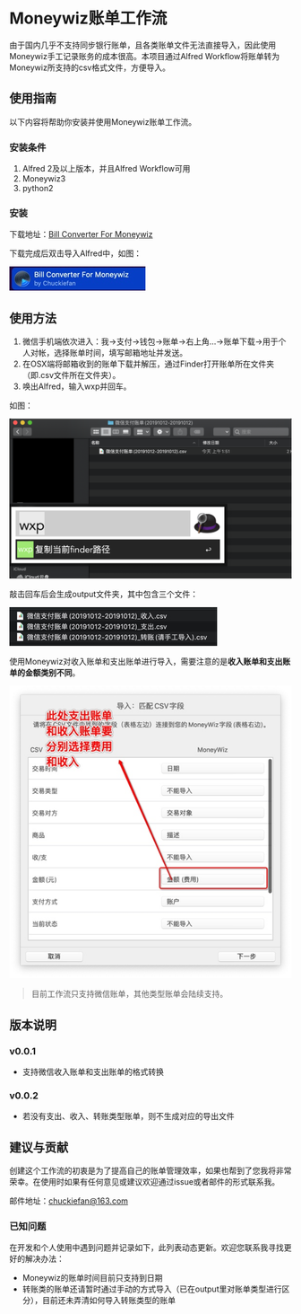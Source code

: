 # Moneywiz账单工作流

由于国内几乎不支持同步银行账单，且各类账单文件无法直接导入，因此使用Moneywiz手工记录账务的成本很高。本项目通过Alfred Workflow将账单转为Moneywiz所支持的csv格式文件，方便导入。

## 使用指南

以下内容将帮助你安装并使用Moneywiz账单工作流。



### 安装条件

1. Alfred 2及以上版本，并且Alfred Workflow可用
2. Moneywiz3
3. python2

### 安装

下载地址：[Bill Converter For Moneywiz](https://github.com/chuckiefan/Alfred-Moneywiz-Bill-Importer/blob/master/Bill%20Converter%20For%20Moneywiz.alfredworkflow)

下载完成后双击导入Alfred中，如图：

![Bill Converter For Moneywiz](media/15709074890911.jpg)

## 使用方法



1. 微信手机端依次进入：我->支付->钱包->账单->右上角...->账单下载->用于个人对帐，选择账单时间，填写邮箱地址并发送。
2. 在OSX端将邮箱收到的账单下载并解压，通过Finder打开账单所在文件夹（即.csv文件所在文件夹）。
3. 唤出Alfred，输入wxp并回车。

如图：

![输入wxp](media/%E6%88%AA%E5%B1%8F2019-10-13%E4%B8%8A%E5%8D%881.53.18.png)

敲击回车后会生成output文件夹，其中包含三个文件：

![output](media/15709086455539.jpg)

使用Moneywiz对收入账单和支出账单进行导入，需要注意的是**收入账单和支出账单的金额类别不同**。

![注意选择收入账单和支出账单的金额类别](media/15709088196365.jpg)




> 目前工作流只支持微信账单，其他类型账单会陆续支持。
 

## 版本说明

### v0.0.1

* 支持微信收入账单和支出账单的格式转换


### v0.0.2

* 若没有支出、收入、转账类型账单，则不生成对应的导出文件

## 建议与贡献

创建这个工作流的初衷是为了提高自己的账单管理效率，如果也帮到了您我将非常荣幸。在使用时如果有任何意见或建议欢迎通过issue或者邮件的形式联系我。

邮件地址：chuckiefan@163.com

### 已知问题

在开发和个人使用中遇到问题并记录如下，此列表动态更新。欢迎您联系我寻找更好的解决办法：

* Moneywiz的账单时间目前只支持到日期
* 转账类的账单还请暂时通过手动的方式导入（已在output里对账单类型进行区分），目前还未弄清如何导入转账类型的账单